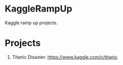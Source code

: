 # KaggleRampUp
Kaggle ramp up projects.

# Projects
1. Titanic Disaster: https://www.kaggle.com/c/titanic
